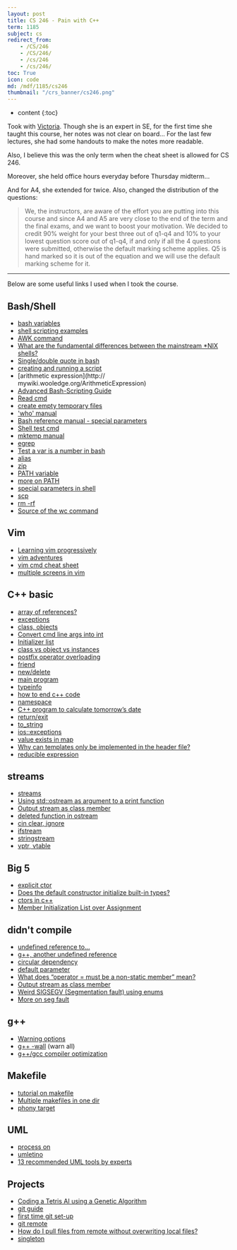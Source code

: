 ```yaml
---
layout: post
title: CS 246 - Pain with C++
term: 1185
subject: cs
redirect_from:
    - /CS/246
    - /CS/246/
    - /cs/246
    - /cs/246/
toc: True
icon: code
md: /mdf/1185/cs246
thumbnail: "/crs_banner/cs246.png"
---
```

* content
{:toc}

Took with [Victoria](https://cs.uwaterloo.ca/~vsakhnin/). Though she is an expert in SE, for the first time she taught this course, her notes was not clear on board... For the last few lectures, she had some handouts to make the notes more readable.

Also, I believe this was the only term when the cheat sheet is allowed for CS 246.

Moreover, she held office hours everyday before Thursday midterm...

And for A4, she extended for twice. Also, changed the distribution of the questions:

> We, the instructors, are aware of the effort you are putting into this course and since  A4 and A5 are very close to the end of the term and the final exams, and we want to boost your motivation. We decided to credit 90% weight for your best three out of q1-q4 and 10% to your lowest question score out of q1-q4, if and only if all the 4 questions were submitted, otherwise the default marking scheme applies. Q5 is hand marked so it is out of the equation and we will use the default marking scheme for it.

---

Below are some useful links I used when I took the course.

## Bash/Shell

- [bash variables](https://ryanstutorials.net/bash-scripting-tutorial/bash-variables.php)  
- [shell scripting examples](https://www.macs.hw.ac.uk/~hwloidl/Courses/LinuxIntro/x945.html)  
- [AWK command](http://www.cnblogs.com/chengmo/archive/2013/01/17/2865479.html)  
- [What are the fundamental differences between the mainstream *NIX shells?](https://unix.stackexchange.com/questions/3320/what-are-the-fundamental-differences-between-the-mainstream-nix-shells)  
- [Single/double quote in bash](https://stackoverflow.com/questions/6697753/difference-between-single-and-double-quotes-in-bash)  
- [creating and running a script](http://tldp.org/LDP/Bash-Beginners-Guide/html/sect_02_01.html)
- [arithmetic expression](http:// mywiki.wooledge.org/ArithmeticExpression)  
- [Advanced Bash-Scripting Guide](http://manual.51yip.com/shell/)  
- [Read cmd](http://landoflinux.com/linux_bash_scripting_read.html)  
- [create empty temporary files](https://www.cyberciti.biz/tips/shell-scripting-bash-how-to-create-empty-temporary-file-quickly.html)  
- ['who' manual](https://ss64.com/bash/who.html)  
- [Bash reference manual - special parameters](https://tiswww.case.edu/php/chet/bash/bashref.html#Special-Parameters)  
- [Shell test cmd](http://www.runoob.com/linux/linux-shell-test.html)  
- [mktemp manual](https://www.mktemp.org/manual.html)  
- [egrep](https://www.gnu.org/software/findutils/manual/html_node/find_html/egrep-regular-expression-syntax.html)  
- [Test a var is a number in bash](https://stackoverflow.com/questions/806906/how-do-i-test-if-a-variable-is-a-number-in-bash)  
- [alias](https://askubuntu.com/questions/98782/how-to-run-an-alias-in-a-shell-script)  
- [zip](https://blog.csdn.net/yooozooo/article/details/42496735)  
- [PATH variable](http://blog.51cto.com/opsmysql/665990)  
- [more on PATH](https://blog.csdn.net/u012005313/article/details/48948957)  
- [special parameters in shell](http://c.biancheng.net/cpp/view/2739.html)  
- [scp](https://linuxtools-rst.readthedocs.io/zh_CN/latest/tool/scp.html)  
- [rm -rf](https://stackoverflow.com/questions/38932431/using-rm-rf-with-a-directory/38932718)  
- [Source of the wc command](https://www.gnu.org/software/cflow/manual/html_node/Source-of-wc-command.html)  

## Vim

- [Learning vim progressively](http://yannesposito.com/Scratch/en/blog/Learn-Vim-Progressively/)  
- [vim adventures](https://vim-adventures.com/)  
- [vim cmd cheat sheet](https://www.fprintf.net/vimCheatSheet.html)  
- [multiple screens in vim](https://www.cnblogs.com/wanyao/archive/2011/05/31/2064857.html)

## C++ basic

- [array of references?](https://stackoverflow.com/questions/1164266/why-are-arrays-of-references-illegal)  
- [exceptions](http://www.cplusplus.com/doc/tutorial/exceptions/)  
- [class, objects](http://www.runoob.com/cplusplus/cpp-classes-objects.html)  
- [Convert cmd line args into int](https://stackoverflow.com/questions/2797813/how-to-convert-a-command-line-argument-to-int)  
- [Initializer list](https://www.geeksforgeeks.org/when-do-we-use-initializer-list-in-c/)  
- [class vs object vs instances](https://alfredjava.wordpress.com/2008/07/08/class-vs-object-vs-instance/)  
- [postfix operator overloading](http://www.cplusplus.com/forum/beginner/43072/)  
- [friend](https://blog.csdn.net/ddupd/article/details/38053159)  
- [new/delete](https://www.cnblogs.com/hazir/p/new_and_delete.html)  
- [main program](https://www.cnblogs.com/wanyao/archive/2011/06/27/2091666.html)  
- [typeinfo](https://blog.csdn.net/u013796074/article/details/54099845)  
- [how to end c++ code](https://stackoverflow.com/questions/30250934/how-to-end-c-code)  
- [namespace](https://blog.csdn.net/touzani/article/details/1637776)  
- [C++ program to calculate tomorrow’s date](https://theos.in/windows-xp/howto-write-program-to-calculate-tomorrows-date/)  
- [return/exit](https://softwareengineering.stackexchange.com/questions/171650/is-there-any-difference-between-return-n-and-exitn-in-c)  
- [to_string](https://blog.csdn.net/lzuacm/article/details/52704931)  
- [ios::exceptions](http://www.cplusplus.com/reference/ios/ios/exceptions/)  
- [value exists in map](https://stackoverflow.com/questions/30943199/how-to-check-if-a-value-exists-within-a-c-map)  
- [Why can templates only be implemented in the header file?](https://stackoverflow.com/questions/495021/why-can-templates-only-be-implemented-in-the-header-file)  
- [reducible expression](https://wiki.haskell.org/Reducible_expression)

## streams

- [streams](https://srfi.schemers.org/srfi-41/srfi-41.html)  
- [Using std::ostream as argument to a print function](https://stackoverflow.com/questions/27770050/using-stdostream-as-argument-to-a-print-function)  
- [Output stream as class member](https://stackoverflow.com/questions/14543363/output-stream-as-class-member)  
- [deleted function in ostream](https://stackoverflow.com/questions/20257836/c-ostream-implicitly-deleted-with-template)  
- [cin clear, ignore](https://stackoverflow.com/questions/5131647/why-would-we-call-cin-clear-and-cin-ignore-after-reading-input)  
- [ifstream](http://www.cplusplus.com/reference/fstream/ifstream/ifstream/)  
- [stringstream](http://www.cplusplus.com/reference/sstream/stringstream/)  
- [vptr, vtable](https://blog.csdn.net/yc_8301/article/details/3713132)  

## Big 5


- [explicit ctor](https://www.cnblogs.com/cutepig/archive/2009/01/14/1375917.html)  
- [Does the default constructor initialize built-in types?](https://stackoverflow.com/questions/2417065/does-the-default-constructor-initialize-built-in-types?utm_medium=organic&utm_source=google_rich_qa&utm_campaign=google_rich_qa)  
- [ctors in c++](https://www.geeksforgeeks.org/constructors-c/)  
- [Member Initialization List over Assignment](http://www.cplusplus.com/forum/articles/17820/)  

## didn't compile

- [undefined reference to...](https://blog.csdn.net/aiwoziji13/article/details/7330333)  
- [g++, another undefined reference](https://stackoverflow.com/questions/6847105/g-compile-error/6847145)  
- [circular dependency](https://stackoverflow.com/questions/625799/resolve-build-errors-due-to-circular-dependency-amongst-classes)  
- [default parameter](https://stackoverflow.com/questions/2545720/error-default-argument-given-for-parameter-1)  
- [What does “operator = must be a non-static member” mean?](https://stackoverflow.com/questions/871264/what-does-operator-must-be-a-non-static-member-mean)  
- [Output stream as class member](https://stackoverflow.com/questions/14543363/output-stream-as-class-member)  
- [Weird SIGSEGV (Segmentation fault) using enums](https://stackoverflow.com/questions/6483453/weird-sigsegv-segmentation-fault-using-enums)  
- [More on seg fault](https://blog.csdn.net/love_gaohz/article/details/6597857)

## g++

- [Warning options](https://gcc.gnu.org/onlinedocs/gcc/Warning-Options.html#Warning-Options)  
- [g++ -wall](https://www.google.ca/search?q=gcc+-wall+%E4%BB%80%E4%B9%88%E6%84%8F%E6%80%9D&oq=gcc+-wall+%E4%BB%80%E4%B9%88%E6%84%8F%E6%80%9D&aqs=chrome..69i57.6527j0j7&sourceid=chrome&ie=UTF-8) (warn all)  
- [g++/gcc compiler optimization](https://blog.csdn.net/attagain/article/details/18655485)  

## Makefile

- [tutorial on makefile](https://www.cs.colostate.edu/~cs157/LectureMakefile.pdf)  
- [Multiple makefiles in one dir](https://stackoverflow.com/questions/12057852/multiple-makefiles-in-one-directory)  
- [phony target](https://www.gnu.org/software/make/manual/html_node/Phony-Targets.html)

## UML

- [process on](https://www.processon.com/diagraming/5b3faebce4b0a6efd4754612)  
- [umletino](http://www.umlet.com/umletino/umletino.html)  
- [13 recommended UML tools by experts](https://blog.csdn.net/xww810319/article/details/17916345)  

## Projects

- [Coding a Tetris AI using a Genetic Algorithm](https://luckytoilet.wordpress.com/2011/05/27/coding-a-tetris-ai-using-a-genetic-algorithm/)  
- [git guide](http://rogerdudler.github.io/git-guide/index.zh.html)  
- [first time git set-up](https://git-scm.com/book/en/v2/Getting-Started-First-Time-Git-Setup)  
- [git remote](http://www.ruanyifeng.com/blog/2014/06/git_remote.html)  
- [How do I pull files from remote without overwriting local files?](https://stackoverflow.com/questions/19216411/how-do-i-pull-files-from-remote-without-overwriting-local-files)  
- [singleton](https://blog.csdn.net/DragonCheng/article/details/2781)  
